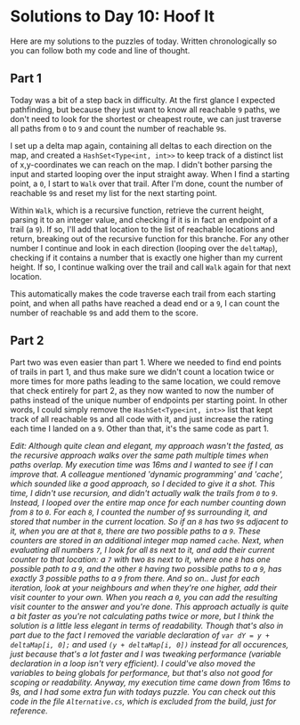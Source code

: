 # Solutions to Day 10: Hoof It

Here are my solutions to the puzzles of today. Written chronologically so you can follow both my code and line of thought.

## Part 1

Today was a bit of a step back in difficulty. At the first glance I expected pathfinding, but because they just want to know all reachable `9` paths, we don't need to look for the shortest or cheapest route, we can just traverse all paths from `0` to `9` and count the number of reachable `9`s.

I set up a delta map again, containing all deltas to each direction on the map, and created a `HashSet<Type<int, int>>` to keep track of a distinct list of x,y-coordinates we can reach on the map. I didn't bother parsing the input and started looping over the input straight away. When I find a starting point, a `0`, I start to `Walk` over that trail. After I'm done, count the number of reachable `9`s and reset my list for the next starting point.

Within `Walk`, which is a recursive function, retrieve the current height, parsing it to an integer value, and checking if it is in fact an endpoint of a trail (a `9`). If so, I'll add that location to the list of reachable locations and return, breaking out of the recursive function for this branche. For any other number I continue and look in each direction (looping over the `deltaMap`), checking if it contains a number that is exactly one higher than my current height. If so, I continue walking over the trail and call `Walk` again for that next location.

This automatically makes the code traverse each trail from each starting point, and when all paths have reached a dead end or a `9`, I can count the number of reachable `9`s and add them to the score.

## Part 2

Part two was even easier than part 1. Where we needed to find end points of trails in part 1, and thus make sure we didn't count a location twice or more times for more paths leading to the same location, we could remove that check entirely for part 2, as they now wanted to now the number of paths instead of the unique number of endpoints per starting point. In other words, I could simply remove the `HashSet<Type<int, int>>` list that kept track of all reachable `9`s and all code with it, and just increase the rating each time I landed on a `9`. Other than that, it's the same code as part 1.

*Edit: Although quite clean and elegant, my approach wasn't the fasted, as the recursive approach walks over the same path multiple times when paths overlap. My execution time was 16ms and I wanted to see if I can improve that. A colleague mentioned 'dynamic programming' and 'cache', which sounded like a good approach, so I decided to give it a shot. This time, I didn't use recursion, and didn't actually walk the trails from `0` to `9`. Instead, I looped over the entire map once for each number counting down from `8` to `0`. For each `8`, I counted the number of `9`s surrounding it, and stored that number in the current location. So if an `8` has two `9`s adjacent to it, when you are at that `8`, there are two possible paths to a `9`. These counters are stored in an additional integer map named `cache`. Next, when evaluating all numbers `7`, I look for all `8`s next to it, and add their current counter to that location: a `7` with two `8`s next to it, where one `8` has one possible path to a `9`, and the other `8` having two possible paths to a `9`, has exactly 3 possible paths to a `9` from there. And so on.. Just for each iteration, look at your neighbours and when they're one higher, add their visit counter to your own. When you reach a `0`, you can add the resulting visit counter to the answer and you're done. This approach actually is quite a bit faster as you're not calculating paths twice or more, but I think the solution is a little less elegant in terms of readability. Though that's also in part due to the fact I removed the variable declaration of  `var dY = y + deltaMap[i, 0];` and used `(y + deltaMap[i, 0])` instead for all occurences, just because that's a lot faster and I was tweaking performance (variable declaration in a loop isn't very efficient). I could've also moved the variables to being globals for performance, but that's also not good for scoping or readability. Anyway, my execution time came down from 16ms to 9s, and I had some extra fun with todays puzzle. You can check out this code in the file `Alternative.cs`, which is excluded from the build, just for reference.*